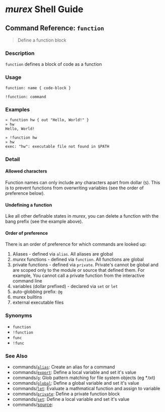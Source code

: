 # _murex_ Shell Guide

## Command Reference: `function`

> Define a function block

### Description

`function` defines a block of code as a function

### Usage

    function: name { code-block }
    
    !function: command

### Examples

    » function hw { out "Hello, World!" }
    » hw
    Hello, World!
    
    » !function hw
    » hw
    exec: "hw": executable file not found in $PATH

### Detail

#### Allowed characters

Function names can only include any characters apart from dollar (`$`).
This is to prevent functions from overwriting variables (see the order of
preference below).

#### Undefining a function

Like all other definable states in _murex_, you can delete a function with
the bang prefix (see the example above).

#### Order of preference

There is an order of preference for which commands are looked up:
1. Aliases - defined via `alias`. All aliases are global
2. _murex_ functions - defined via `function`. All functions are global
3. private functions - defined via `private`. Private's cannot be global and
   are scoped only to the module or source that defined them. For example, You
   cannot call a private function from the interactive command line
4. variables (dollar prefixed) - declared via `set` or `let`
5. auto-globbing prefix: `@g`
6. murex builtins
7. external executable files

### Synonyms

* `function`
* `!function`
* `func`
* `!func`


### See Also

* commands/[`alias`](../commands/alias.md):
  Create an alias for a command
* commands/[`export`](../commands/export.md):
  Define a local variable and set it's value
* commands/[`g`](../commands/g.md):
  Glob pattern matching for file system objects (eg *.txt)
* commands/[`global`](../commands/global.md):
  Define a global variable and set it's value
* commands/[`let`](../commands/let.md):
  Evaluate a mathmatical function and assign to variable
* commands/[`private`](../commands/private.md):
  Define a private function block
* commands/[`set`](../commands/set.md):
  Define a local variable and set it's value
* commands/[source](../commands/source.md):
  